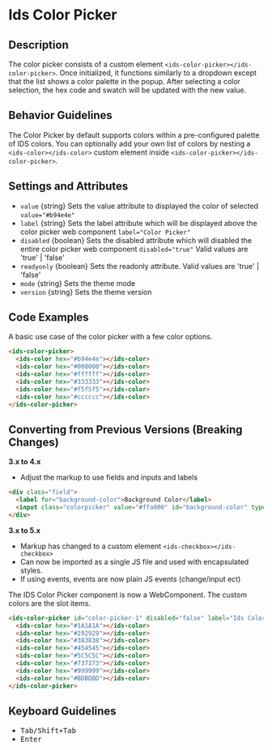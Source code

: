 # Ids Color Picker

## Description

The color picker consists of a custom element `<ids-color-picker></ids-color-picker>`. Once initialized, it functions similarly to a dropdown except that the list shows a color palette in the popup. After selecting a color selection, the hex code and swatch will be updated with the new value.

## Behavior Guidelines

The Color Picker by default supports colors within a pre-configured palette of IDS colors. You can optionally add your own list of colors by nesting a `<ids-color></ids-color>` custom element inside `<ids-color-picker></ids-color-picker>`.

## Settings and Attributes
- `value` {string} Sets the value attribute to displayed the color of selected `value="#b94e4e"`
- `label` {string} Sets the label attribute which will be displayed above the color picker web component `label="Color Picker"`
- `disabled` {boolean} Sets the disabled attribute which will disabled the entire color picker web component `disabled="true"` Valid values are 'true' | 'false'
- `readyonly` {boolean} Sets the readonly attribute. Valid values are 'true' | 'false'
- `mode` {string} Sets the theme mode
- `version` {string} Sets the theme version

## Code Examples

A basic use case of the color picker with a few color options.
```html
<ids-color-picker>
  <ids-color hex="#b94e4e"></ids-color>
  <ids-color hex="#000000"></ids-color>
  <ids-color hex="#ffffff"></ids-color>
  <ids-color hex="#333333"></ids-color>
  <ids-color hex="#f5f5f5"></ids-color>
  <ids-color hex="#cccccc"></ids-color>
</ids-color-picker>
```

## Converting from Previous Versions (Breaking Changes)

**3.x to 4.x**
- Adjust the markup to use fields and inputs and labels
```html
<div class="field">
  <label for="background-color">Background Color</label>
  <input class="colorpicker" value="#ffa800" id="background-color" type="text" />
</div>
```

**3.x to 5.x**
- Markup has changed to a custom element `<ids-checkbox></ids-checkbox>`
- Can now be imported as a single JS file and used with encapsulated styles.
- If using events, events are now plain JS events (change/input ect)

The IDS Color Picker component is now a WebComponent. The custom colors are the slot items.

```html
<ids-color-picker id="color-picker-1" disabled="false" label="Ids Color Picker">
  <ids-color hex="#1A1A1A"></ids-color>
  <ids-color hex="#292929"></ids-color>
  <ids-color hex="#383838"></ids-color>
  <ids-color hex="#454545"></ids-color>
  <ids-color hex="#5C5C5C"></ids-color>
  <ids-color hex="#737373"></ids-color>
  <ids-color hex="#999999"></ids-color>
  <ids-color hex="#BDBDBD"></ids-color>
</ids-color-picker>
```

## Keyboard Guidelines

- <kbd>Tab/Shift+Tab</kbd>
- <kbd>Enter</kbd>
